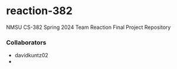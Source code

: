# reaction-382
NMSU CS-382 Spring 2024 Team Reaction Final Project Repository

### Collaborators
- davidkuntz02
- 
